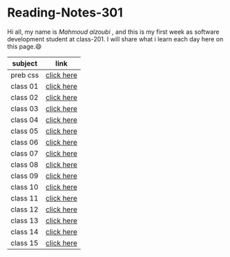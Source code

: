 # Reading-Notes-301

Hi all, my name is *Mahmoud alzoubi* , and this is my first week as software development student at class-201. I will share what i learn each day here on this page.:smile:

| subject    | link     |
| ----------- | ----------- |
| preb css | [click here]() |
| class 01 | [click here]() |
| class 02 | [click here]() |
| class 03 | [click here]() |
| class 04 | [click here]() |
| class 05 | [click here]() |
| class 06 | [click here]() |
| class 07 | [click here]() |
| class 08 | [click here]() |
| class 09 | [click here]() |
| class 10 | [click here]()|
| class 11 | [click here]() |
| class 12 | [click here]() |
| class 13 | [click here]() |
| class 14 |[click here]() |
| class 15 |[click here]() |

